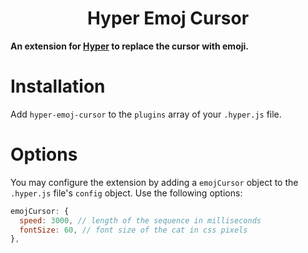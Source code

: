 <h1 align="center">
  Hyper Emoj Cursor
</h1>

**An extension for [Hyper](https://github.com/zeit/hyper) to replace the cursor with emoji.**

# Installation

Add `hyper-emoj-cursor` to the `plugins` array of your `.hyper.js` file.

# Options

You may configure the extension by adding a `emojCursor` object to the `.hyper.js` file's `config` object. Use the following options:

```javascript
emojCursor: {
  speed: 3000, // length of the sequence in milliseconds
  fontSize: 60, // font size of the cat in css pixels
},
```
